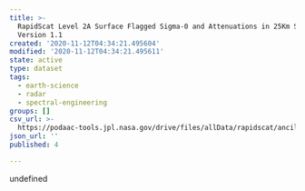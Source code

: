 ```yaml
---
title: >-
  RapidScat Level 2A Surface Flagged Sigma-0 and Attenuations in 25Km Swath Grid
  Version 1.1
created: '2020-11-12T04:34:21.495604'
modified: '2020-11-12T04:34:21.495611'
state: active
type: dataset
tags:
  - earth-science
  - radar
  - spectral-engineering
groups: []
csv_url: >-
  https://podaac-tools.jpl.nasa.gov/drive/files/allData/rapidscat/ancillary/revtime.csv
json_url: ''
published: 4

---
```

undefined
